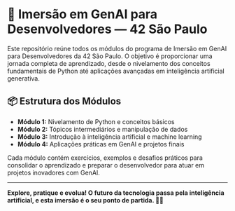 # 🌟 Imersão em GenAI para Desenvolvedores — 42 São Paulo

Este repositório reúne todos os módulos do programa de Imersão em GenAI para Desenvolvedores da 42 São Paulo. O objetivo é proporcionar uma jornada completa de aprendizado, desde o nivelamento dos conceitos fundamentais de Python até aplicações avançadas em inteligência artificial generativa.

## 📦 Estrutura dos Módulos
- **Módulo 1:** Nivelamento de Python e conceitos básicos
- **Módulo 2:** Tópicos intermediários e manipulação de dados
- **Módulo 3:** Introdução à inteligência artificial e machine learning
- **Módulo 4:** Aplicações práticas em GenAI e projetos finais

Cada módulo contém exercícios, exemplos e desafios práticos para consolidar o aprendizado e preparar o desenvolvedor para atuar em projetos inovadores com GenAI.

---

**Explore, pratique e evolua! O futuro da tecnologia passa pela inteligência artificial, e esta imersão é o seu ponto de partida. 🤖🚀**
